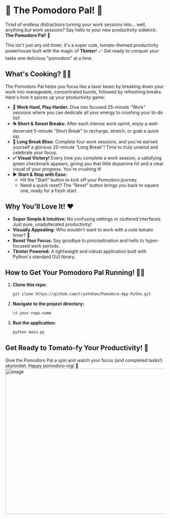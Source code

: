 # 🍅 The Pomodoro Pal! 🚀

Tired of endless distractions turning your work sessions into… well, anything *but* work sessions? Say hello to your new productivity sidekick: **The Pomodoro Pal!** 🎉

This isn't just any old timer; it's a super cute, tomato-themed productivity powerhouse built with the magic of **Tkinter**! 🪄 Get ready to conquer your tasks one delicious "pomodoro" at a time.

## What's Cooking? 🧑‍🍳

The Pomodoro Pal helps you focus like a laser beam by breaking down your work into manageable, concentrated bursts, followed by refreshing breaks. Here's how it spices up your productivity game:

* **🍅 Work Hard, Play Harder:** Dive into focused 25-minute "Work" sessions where you can dedicate all your energy to crushing your to-do list!
* **☕ Short & Sweet Breaks:** After each intense work sprint, enjoy a well-deserved 5-minute "Short Break" to recharge, stretch, or grab a quick sip.
* **🎉 Long Break Bliss:** Complete four work sessions, and you've earned yourself a glorious 20-minute "Long Break"! Time to truly unwind and celebrate your focus.
* **✅ Visual Victory!** Every time you complete a work session, a satisfying green checkmark appears, giving you that little dopamine hit and a clear visual of your progress. You're crushing it!
* **▶️ Start & Stop with Ease:**
    * Hit the "Start" button to kick off your Pomodoro journey.
    * Need a quick reset? The "Reset" button brings you back to square one, ready for a fresh start.

## Why You'll Love It! ❤️

* **Super Simple & Intuitive:** No confusing settings or cluttered interfaces. Just pure, unadulterated productivity!
* **Visually Appealing:** Who wouldn't want to work with a cute tomato timer? 🍅
* **Boost Your Focus:** Say goodbye to procrastination and hello to hyper-focused work periods.
* **Tkinter Powered:** A lightweight and robust application built with Python's standard GUI library.

## How to Get Your Pomodoro Pal Running! 🏃‍♀️

1.  **Clone this repo:**
    ```bash
    git clone https://github.com/CryoYohan/Pomodoro-App-Pytho.git
    ```
  
2.  **Navigate to the project directory:**
    ```bash
    cd your-repo-name
    ```
3.  **Run the application:**
    ```bash
    python main.py
    ```
   
## Get Ready to Tomato-fy Your Productivity! 🚀

Give the Pomodoro Pal a spin and watch your focus (and completed tasks!) skyrocket. Happy pomodoro-ing! 🌟
<img width="505" height="458" alt="image" src="https://github.com/user-attachments/assets/d55b7317-1e57-4cbb-95ed-ce98bb058abf" />

